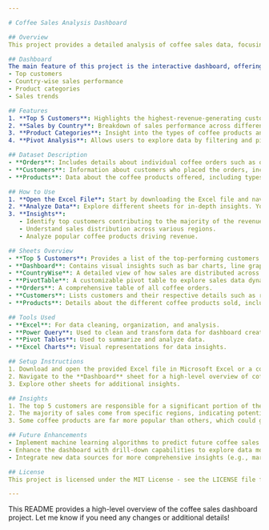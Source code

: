 ```yaml
---

# Coffee Sales Analysis Dashboard

## Overview
This project provides a detailed analysis of coffee sales data, focusing on customer behavior, sales trends, and performance across different regions. The dataset captures coffee orders, customer details, product information, and insights through visualizations.

## Dashboard
The main feature of this project is the interactive dashboard, offering a consolidated view of key metrics such as:
- Top customers
- Country-wise sales performance
- Product categories
- Sales trends

## Features
1. **Top 5 Customers**: Highlights the highest-revenue-generating customers.
2. **Sales by Country**: Breakdown of sales performance across different countries.
3. **Product Categories**: Insight into the types of coffee products and their respective sales performance.
4. **Pivot Analysis**: Allows users to explore data by filtering and pivoting based on various attributes like country, customer, and product type.

## Dataset Description
- **Orders**: Includes details about individual coffee orders such as order ID, product, quantity, and total price.
- **Customers**: Information about customers who placed the orders, including their location and demographics.
- **Products**: Data about the coffee products offered, including types, categories, and pricing.

## How to Use
1. **Open the Excel File**: Start by downloading the Excel file and navigating to the **Dashboard** sheet to view the interactive charts and visualizations.
2. **Analyze Data**: Explore different sheets for in-depth insights. You can filter data on the **CountryWise** and **PivotTable** sheets to gain more granular information.
3. **Insights**:
   - Identify top customers contributing to the majority of the revenue.
   - Understand sales distribution across various regions.
   - Analyze popular coffee products driving revenue.

## Sheets Overview
- **Top 5 Customers**: Provides a list of the top-performing customers based on sales volume.
- **Dashboard**: Contains visual insights such as bar charts, line graphs, and other visuals summarizing key metrics.
- **CountryWise**: A detailed view of how sales are distributed across different countries.
- **PivotTable**: A customizable pivot table to explore sales data dynamically.
- **Orders**: A comprehensive table of all coffee orders.
- **Customers**: Lists customers and their respective details such as region, customer type, etc.
- **Products**: Details about the different coffee products sold, including their prices and categories.

## Tools Used
- **Excel**: For data cleaning, organization, and analysis.
- **Power Query**: Used to clean and transform data for dashboard creation.
- **Pivot Tables**: Used to summarize and analyze data.
- **Excel Charts**: Visual representations for data insights.

## Setup Instructions
1. Download and open the provided Excel file in Microsoft Excel or a compatible program.
2. Navigate to the **Dashboard** sheet for a high-level overview of coffee sales performance.
3. Explore other sheets for additional insights.

## Insights
1. The top 5 customers are responsible for a significant portion of the sales revenue.
2. The majority of sales come from specific regions, indicating potential growth opportunities in underperforming areas.
3. Some coffee products are far more popular than others, which could guide inventory and marketing strategies.

## Future Enhancements
- Implement machine learning algorithms to predict future coffee sales trends.
- Enhance the dashboard with drill-down capabilities to explore data more deeply by individual products or customer segments.
- Integrate new data sources for more comprehensive insights (e.g., marketing campaigns, supply chain data).

## License
This project is licensed under the MIT License - see the LICENSE file for details.

---
```


This README provides a high-level overview of the coffee sales dashboard project. Let me know if you need any changes or additional details!
